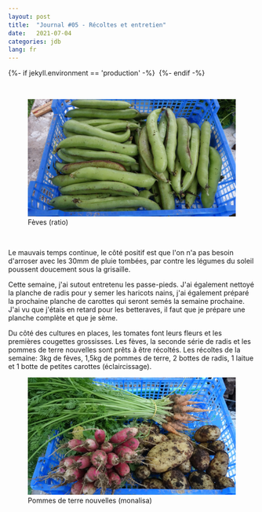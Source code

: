 ```yaml
---
layout: post
title:  "Journal #05 - Récoltes et entretien"
date:   2021-07-04
categories: jdb
lang: fr
---
```


{%- if jekyll.environment == 'production'  -%}
<img src="https://dol.roflcopter.fr/h/103t3XszdjNfr" alt="" />
{%- endif -%}


&nbsp;


<figure>
    <img src="/assets/photos/feves.jpg" alt="Photo de fèves" />
    <figcaption>Fèves (ratio)</figcaption>
</figure>
<br />

Le mauvais temps continue, le côté positif est que l'on n'a pas besoin d'arroser avec les 30mm de pluie tombées,
par contre les légumes du soleil poussent doucement sous la grisaille.

Cette semaine, j'ai sutout entretenu les passe-pieds. J'ai également nettoyé la planche de radis pour y semer les haricots 
nains, j'ai également préparé la prochaine planche de carottes qui seront semés la semaine prochaine. J'ai vu que j'étais 
en retard pour les betteraves, il faut que je prépare une planche complète et que je sème.

Du côté des cultures en places, les tomates font leurs fleurs et les premières cougettes grossisses. Les fèves, la seconde 
série de radis et les pommes de terre nouvelles sont prêts à être récoltés. Les récoltes de la semaine: 3kg de fèves, 
1,5kg de pommes de terre, 2 bottes de radis, 1 laitue et 1 botte de petites carottes (éclaircissage).

<figure>
    <img src="/assets/photos/pdt.jpg" alt="Photo de botte de radis, carottes et pommes de terre" />
    <figcaption>Pommes de terre nouvelles (monalisa)</figcaption>
</figure>
<br />
